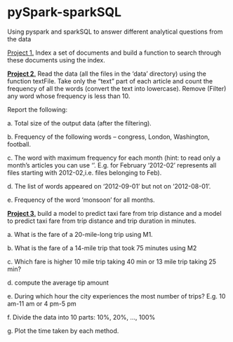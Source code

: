 # pySpark-sparkSQL
Using pyspark and sparkSQL to answer different analytical questions from the data 

<u>Project 1.</u> Index a set of documents and build a function to search through these documents using the index.

<u>**Project 2**.</u>  Read the data (all the files in the ‘data’ directory) using the function textFile. Take only the “text” part of each article and count the frequency of all the words (convert the text into lowercase). Remove (Filter) any word whose frequency is less than 10.

Report the following:

a. Total size of the output data (after the filtering).                    

b. Frequency of the following words – congress, London, Washington, football.                 

c. The word with maximum frequency for each month (hint: to read only a month’s articles you can use ‘’. E.g. for February ‘2012-02’ represents all files starting with 2012-02,i.e. files belonging to Feb).           

d. The list of words appeared on ‘2012-09-01’ but not on ‘2012-08-01’.            

e. Frequency of the word ‘monsoon’ for all months.


<u>**Project 3**.</u> build a model to predict taxi fare from trip distance and a model to predict taxi fare from trip distance and trip duration in minutes.

a. What is the fare of a 20-mile-long trip using M1.                                

b. What is the fare of a 14-mile trip that took 75 minutes using M2                   

c. Which fare is higher 10 mile trip taking 40 min or 13 mile trip taking 25 min?               

d. compute the average tip amount               

e. During which hour the city experiences the most number of trips? E.g. 10 am-11 am or 4 pm-5 pm               

f. Divide the data into 10 parts: 10%, 20%, …, 100%           

g. Plot the time taken by each method.             



